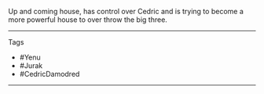 Up and coming house, has control over Cedric and is trying to become a more powerful house to over throw the big three. 


---
Tags
- #Yenu 
- #Jurak
- #CedricDamodred
---
